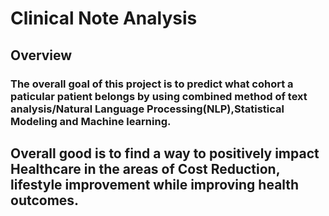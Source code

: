# Clinical Note Analysis
## Overview
### The overall goal of this project is to predict what cohort a paticular patient belongs by using combined method of text analysis/Natural Language Processing(NLP),Statistical Modeling and Machine learning. 
## Overall good is to find a way to positively impact Healthcare in the areas of Cost Reduction, lifestyle improvement while improving health outcomes.
